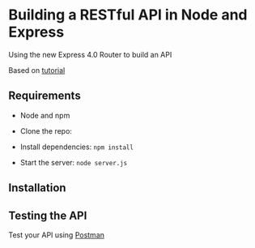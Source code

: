 # Building a RESTful API in Node and Express

Using the new Express 4.0 Router to build an API

Based on [tutorial](http://scotch.io/tutorials/javascript/build-a-restful-api-using-node-and-express-4)

## Requirements

- Node and npm


- Clone the repo: 
- Install dependencies: `npm install`
- Start the server: `node server.js`
## Installation

## Testing the API
Test your API using [Postman](https://chrome.google.com/webstore/detail/postman-rest-client-packa/fhbjgbiflinjbdggehcddcbncdddomop)
